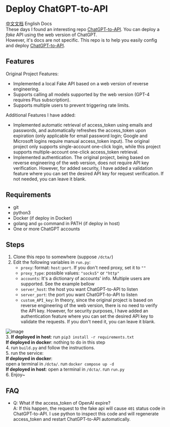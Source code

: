 # Deploy ChatGPT-to-API
[中文文档](./README_zh.md)  English Docs  
These days I found an interesting repo [ChatGPT-to-API](https://github.com/acheong08/ChatGPT-to-API). You can deploy a *fake* API using the web version of ChatGPT.  
However, it's docs are not specific. This repo is to help you easily config and deploy [ChatGPT-to-API](https://github.com/acheong08/ChatGPT-to-API).  

## Features

Original Project Features:  
- Implemented a local Fake API based on a web version of reverse engineering.  
- Supports calling all models supported by the web version (GPT-4 requires Plus subscription).  
- Supports multiple users to prevent triggering rate limits.  

Additional Features I have added:  
- Implemented automatic retrieval of access_token using emails and passwords, and automatically refreshes the access_token upon expiration (only applicable for email password login; Google and Microsoft logins require manual access_token input). The original project only supports single-account one-click login, while this project supports multiple-account one-click access_token retrieval.  
- Implemented authentication. The original project, being based on reverse engineering of the web version, does not require API key verification. However, for added security, I have added a validation feature where you can set the desired API key for request verification. If not needed, you can leave it blank.  

## Requirements
- git  
- python3  
- Docker (if deploy in Docker)  
- golang and `go` command in PATH (if deploy in host)  
- One or more ChatGPT accounts  

## Steps
1. Clone this repo to somewhere (suppose `/dcta/`)  
2. Edit the following variables in `run.py`:  
   - `proxy`: format: `host:port`. If you don't need proxy, set it to `""`  
   - `proxy_type`: possible values: `"socks5"` or `"http"`  
   - `accounts`: It's a dictionary of accounts' info. Multiple users are supported. See the example bellow  
   - `server_host`: the host you want ChatGPT-to-API to listen  
   - `server_port`: the port you want ChatGPT-to-API to listen  
   - `custom_API_key`: In theory, since the original project is based on reverse engineering of the web version, there is no need to verify the API key. However, for security purposes, I have added an authentication feature where you can set the desired API key to validate the requests. If you don't need it, you can leave it blank.  

![image](https://github.com/Geniucker/Deploy-ChatGPT-to-API/assets/61449208/7fc9afe8-374e-4d58-908d-b3a561ada9cd)  
3. **If deployed in host**: run `pip3 install -r requirements.txt`  
   **If deployed in docker**: nothing to do in this step  
4. run `build.py` and follow the instructions.  
5. run the service:  
   **If deployed in docker**:  
   open a terminal in `/dcta/`. run `docker compose up -d`  
   **If deployed in host**:
   open a terminal in `/dcta/`. run `run.py`  
6. Enjoy~

## FAQ
- Q: What if the access_token of OpenAI expire?  
  A: If this happen, the request to the fake api will cause `401` status code in ChatGPT-to-API. I use python to inspect this code and will regenerate access_token and restart ChatGPT-to-API automatically.  
